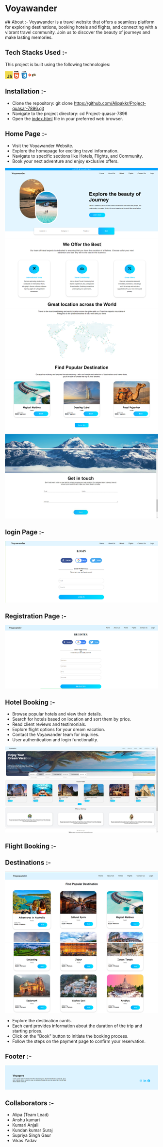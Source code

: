<h1>Voyawander</h1>
## About :-
Voyawander is a travel website that offers a seamless platform for exploring destinations, booking hotels and flights, and connecting with a vibrant travel community. Join us to discover the beauty of journeys and make lasting memories.

## Tech Stacks Used :-

This project is built using the following technologies:

<div Style="display:flex;">
   <img style="width:5%;height:5%;"src="https://github.com/Alipakkr/Project-quasar-7896/blob/main/javascript.png">
   <img style="width:5%;height:5%;"src="https://github.com/Alipakkr/Project-quasar-7896/blob/main/html.png">
    <img style="width:5%;height:5%;"src="https://github.com/Alipakkr/Project-quasar-7896/blob/main/css.png">
    <img style="width:5%;height:5%;"src="https://github.com/Alipakkr/Project-quasar-7896/blob/main/git.png">
</div>

## Installation :-

- Clone the repository: git clone <a href="https://github.com/Alipakkr/Project-quasar-7896.git">https://github.com/Alipakkr/Project-quasar-7896.git</a>
- Navigate to the project directory: cd Project-quasar-7896
- Open the <a href="index.html">index.html</a> file in your preferred web browser.

## Home Page :-

- Visit the Voyawander Website.
- Explore the homepage for exciting travel information.
- Navigate to specific sections like Hotels, Flights, and Community.
- Book your next adventure and enjoy exclusive offers.

  
<img src="https://github.com/Alipakkr/Project-quasar-7896/blob/main/image/admin1.png">
<img src="https://github.com/Alipakkr/Project-quasar-7896/blob/main/image/admin2.png">
<img src="https://github.com/Alipakkr/Project-quasar-7896/blob/main/image/admin3.png">
<img src="https://github.com/Alipakkr/Project-quasar-7896/blob/main/image/admin4.png">
<img src="https://github.com/Alipakkr/Project-quasar-7896/blob/main/image/admin5.jpg">

## login Page :-


<img src="https://github.com/Alipakkr/Project-quasar-7896/blob/main/image/Screenshot%20(1157).png">

## Registration Page :-
<img src="https://github.com/Alipakkr/Project-quasar-7896/blob/main/image/Screenshot%20(1158).png">

## Hotel Booking :-

- Browse popular hotels and view their details.
- Search for hotels based on location and sort them by price.
- Read client reviews and testimonials.
- Explore flight options for your dream vacation.
- Contact the Voyawander team for inquiries.
- User authentication and login functionality.

  
<img src="https://github.com/Alipakkr/Project-quasar-7896/blob/main/image/hotel.jpg">


## Flight Booking :-

## Destinations :-

<img src="https://github.com/Alipakkr/Project-quasar-7896/blob/main/image/dest1.png">
<img src="https://github.com/Alipakkr/Project-quasar-7896/blob/main/image/dest2.png">

- Explore the destination cards.
- Each card provides information about the duration of the trip and starting prices.
- Click on the "Book" button to initiate the booking process.
- Follow the steps on the payment page to confirm your reservation.

## Footer :-
<img src="https://github.com/Alipakkr/Project-quasar-7896/blob/main/image/footer.png">

## Collaborators :-

  - Alipa (Team Lead)
  - Anshu kumari
  - Kumari Anjali
  - Kundan kumar Suraj
  - Supriya Singh Gaur
  - Vikas Yadav

